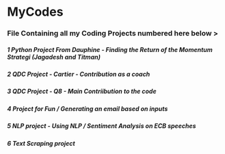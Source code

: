 # MyCodes

### File Containing all my Coding Projects numbered here below >

##### 1 Python Project From Dauphine - Finding the Return of the Momentum Strategi (Jagadesh and Titman)
##### 2 QDC Project - Cartier - Contribution as a coach
##### 3 QDC Project - Q8 - Main Contriibution to the code
##### 4 Project for Fun / Generating an email based on inputs
##### 5 NLP project - Using NLP / Sentiment Analysis on ECB speeches
##### 6 Text Scraping project
